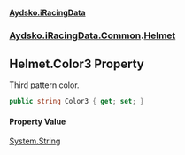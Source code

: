 #### [Aydsko.iRacingData](index.md 'index')
### [Aydsko.iRacingData.Common](index.md#Aydsko.iRacingData.Common 'Aydsko.iRacingData.Common').[Helmet](Helmet.md 'Aydsko.iRacingData.Common.Helmet')

## Helmet.Color3 Property

Third pattern color.

```csharp
public string Color3 { get; set; }
```

#### Property Value
[System.String](https://docs.microsoft.com/en-us/dotnet/api/System.String 'System.String')